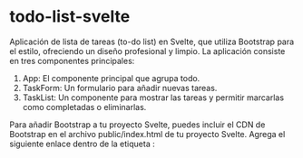 # todo-list-svelte
Aplicación de lista de tareas (to-do list) en Svelte, que utiliza Bootstrap para el estilo, ofreciendo un diseño profesional y limpio. La aplicación consiste en tres componentes principales:
1.	App: El componente principal que agrupa todo.
2.	TaskForm: Un formulario para añadir nuevas tareas.
3.	TaskList: Un componente para mostrar las tareas y permitir marcarlas como completadas o  eliminarlas.

Para añadir Bootstrap a tu proyecto Svelte, puedes incluir el CDN de Bootstrap en el archivo public/index.html de tu proyecto Svelte. Agrega el siguiente enlace dentro de la etiqueta <head>:

<link rel="stylesheet" href="https://stackpath.bootstrapcdn.com/bootstrap/4.5.2/css/bootstrap.min.css">
